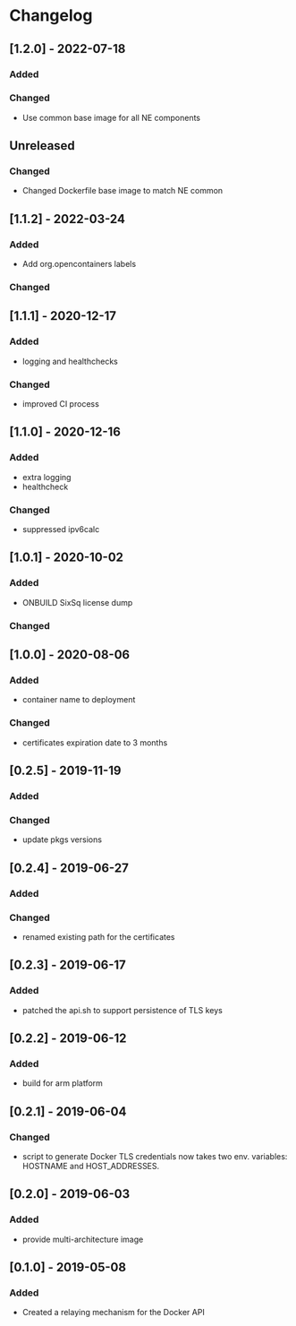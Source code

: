 # Changelog
## [1.2.0] - 2022-07-18
### Added
### Changed
 - Use common base image for all NE components
## Unreleased
### Changed
- Changed Dockerfile base image to match NE common
## [1.1.2] - 2022-03-24
### Added 
 - Add org.opencontainers labels
### Changed
## [1.1.1] - 2020-12-17
### Added 
- logging and healthchecks
### Changed
- improved CI process
## [1.1.0] - 2020-12-16
### Added 
- extra logging 
- healthcheck
### Changed
- suppressed ipv6calc
## [1.0.1] - 2020-10-02
### Added 
- ONBUILD SixSq license dump
### Changed
## [1.0.0] - 2020-08-06
### Added 
- container name to deployment
### Changed
- certificates expiration date to 3 months
## [0.2.5] - 2019-11-19
### Added
### Changed
- update pkgs versions
## [0.2.4] - 2019-06-27
### Added
### Changed
- renamed existing path for the certificates

## [0.2.3] - 2019-06-17
### Added
- patched the api.sh to support persistence of TLS keys 
  
## [0.2.2] - 2019-06-12
### Added
  - build for arm platform

## [0.2.1] - 2019-06-04
### Changed
  - script to generate Docker TLS credentials now takes
    two env. variables: HOSTNAME and HOST_ADDRESSES. 

## [0.2.0] - 2019-06-03
### Added
  - provide multi-architecture image

## [0.1.0] - 2019-05-08
### Added
  - Created a relaying mechanism for the Docker API

